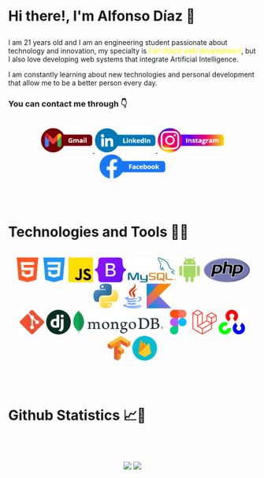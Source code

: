 # <p>Hi there!, I'm Alfonso Díaz 👋</p>
<p>I am 21 years old and I am an engineering student passionate about technology and innovation, my specialty is <span style="color:yellow">Full-Stack web development</span>, but I also love developing web systems that integrate Artificial Intelligence.</p>
  
<p>I am constantly learning about new technologies and personal development that allow me to be a better person every day.</p>

### <p>You can contact me through 👇</p>

<br>

<div align="center">
  <a href="mailto:alfonsodiazc.09@gmail.com?subject=I%20saw%20your%20Github%20profile" target="_blank">
    <img src="Social-Media/gmail.png" height="50">
  </a>
  <a href="https://www.linkedin.com/in/alfonsodiazc09/" target="_blank">
    <img src="Social-Media/linkedIn.png" height="50">
  </a>
  <a href="https://www.instagram.com/alfonsodiazc.09/" target="_blank">
    <img src="Social-Media/instagram.png" height="50">
  </a>
  <a href="https://www.facebook.com/AlfonsoDiazC.09/" target="_blank">
    <img src="Social-Media/facebook.png" height="50">
  </a>
</div>


<br><br>

# Technologies and Tools 🚀✨

<br>

<div align="center">
  <img src="Skills/html-5.png" height="50">
  <img src="Skills/css-3.png" height="50">
  <img src="Skills/js.png" height="50">
  <img src="Skills/bootstrap.png" height="50">
  <img src="Skills/mysql.png" height="50">
  <img src="Skills/androide.png" height="50">
  <img src="Skills/php.png" height="50">
  <img src="Skills/python.png" height="50">
  <img src="Skills/java.png" height="50">
  <img src="Skills/kotlin.png" height="50">
</div>

<div align="center">
  <img src="Skills/git.png" height="50">
  <img src="Skills/django.png" height="50">
  <img src="Skills/mongodb.png" height="50">
  <img src="Skills/figma.png" height="50">
  <img src="Skills/laravel.png" height="50">  
  <img src="Skills/opencv.png" height="50">
  <img src="Skills/tensorflowpng.png" height="50">
  <img src="Skills/firebase.png" height="50">
</div>


<br><br>

# Github Statistics 📈🧠

<br><br>

<p align="center">
  <img src="https://github-readme-stats.vercel.app/api?username=AlfonsoDiaz09&show_icons=true&theme=merko&line_height=27&hide=contribs">
  <img src= "https://github-readme-stats.vercel.app/api/top-langs/?username=AlfonsoDiaz09&theme=merko">  
</p>


